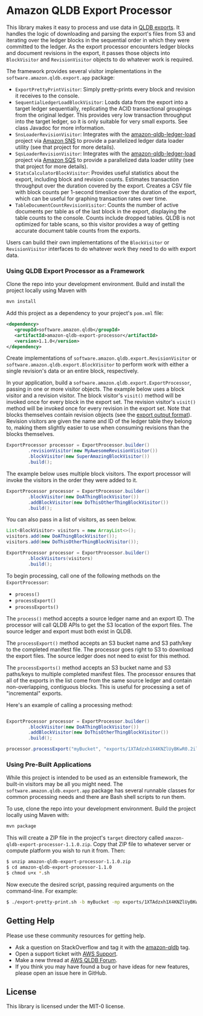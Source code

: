# Amazon QLDB Export Processor

This library makes it easy to process and use data in 
[QLDB exports](https://docs.aws.amazon.com/qldb/latest/developerguide/export-journal.html).
It handles the logic of downloading and parsing the export's files from S3 and iterating over the
ledger blocks in the sequential order in which they were committed to the ledger.  As the export processor
encounters ledger blocks and document revisions in the export, it passes those objects into `BlockVisitor` and
`RevisionVisitor` objects to do whatever work is required.  

The framework provides several visitor implementations in the `software.amazon.qldb.export.app` package:

- `ExportPrettyPrintVisitor`:  Simply pretty-prints every block and revision it receives to the console.
- `SequentialLedgerLoadBlockVisitor`:  Loads data from the export into a target ledger sequentially, replicating the 
ACID transactional groupings from the original ledger.  This provides very low transaction throughput into the target
ledger, so it is only suitable for very small exports.  See class Javadoc for more information.
- `SnsLoaderRevisionVisitor`:  Integrates with the [amazon-qldb-ledger-load](https://github.com/awslabs/amazon-qldb-ledger-load-java)
  project via [Amazon SNS](https://aws.amazon.com/sns/) to provide a parallelized ledger data loader utility (see that project for more details).
- `SqsLoaderRevisionVisitor`:  Integrates with the [amazon-qldb-ledger-load](https://github.com/awslabs/amazon-qldb-ledger-load-java)
project via [Amazon SQS](https://aws.amazon.com/sqs/) to provide a parallelized data loader utility (see that project for more details).
- `StatsCalculatorBlockVisitor`: Provides useful statistics about the export, including block and revision counts. Estimates
transaction throughput over the duration covered by the export.  Creates a CSV file with block counts per 1-second timeslice
over the duration of the export, which can be useful for graphing transaction rates over time.
- `TableDocumentCountRevisionVisitor`: Counts the number of active documents per table as of the last block in the export,
displaying the table counts to the console.  Counts include dropped tables.  QLDB is not optimized for table scans, so
this visitor provides a way of getting accurate document table counts from the exports. 

Users can build their own implementations of the `BlockVisitor` or `RevisionVisitor` interfaces to do whatever work they 
need to do with export data.

### Using QLDB Export Processor as a Framework

Clone the repo into your development environment.  Build and install the project locally using Maven with

```bash
mvn install
```

Add this project as a dependency to your project's `pom.xml` file: 

```xml
<dependency>
   <groupId>software.amazon.qldb</groupId>
   <artifactId>amazon-qldb-export-processor</artifactId>
   <version>1.1.0</version>
</dependency>
```

Create implementations of `software.amazon.qldb.export.RevisionVisitor` or `software.amazon.qldb.export.BlockVisitor` 
to perform work with either a single revision's data or an entire block, respectively.

In your application, build a `software.amazon.qldb.export.ExportProcessor`, passing in one or more
visitor objects.  The example below uses a block visitor and a revision visitor.  The block visitor's
`visit()` method will be invoked once for every block in the export set.  The revision visitor's
`visit()` method will be invoked once for every revision in the export set.  Note that blocks
themselves contain revision objects (see the [export output format](https://docs.aws.amazon.com/qldb/latest/developerguide/export-journal.output.html)).
Revision visitors are given the name and ID of the ledger table they belong to, making them slightly
easier to use when consuming revisions than the blocks themselves.

```java
ExportProcessor processor = ExportProcessor.builder()
        .revisionVisitor(new MyAwesomeRevisionVisitor())
        .blockVisitor(new SuperAmazingBlockVisitor())
        .build();
```

The example below uses multiple block visitors.  The export processor will invoke the visitors
in the order they were added to it.

```java
ExportProcessor processor = ExportProcessor.builder()
        .blockVisitor(new DoAThingBlockVisitor())
        .addBlockVisitor(new DoThisOtherThingBlockVisitor())
        .build();
```

You can also pass in a list of visitors, as seen below.

```java
List<BlockVisitor> visitors = new ArrayList<>();
visitors.add(new DoAThingBlockVisitor());
visitors.add(new DoThisOtherThingBlockVisitor());

ExportProcessor processor = ExportProcessor.builder()
        .blockVisitors(visitors)
        .build();
```

To begin processing, call one of the following methods on the `ExportProcessor`:

- `process()`
- `processExport()`
- `processExports()`

The `process()` method accepts a source ledger name and an export ID.  The processor will
call QLDB APIs to get the S3 location of the export files.  The source ledger and export must
both exist in QLDB.

The `processExport()` method accepts an S3 bucket name and S3 path/key to the completed manifest
file.  The processor goes right to S3 to download the export files.  The source ledger does not
need to exist for this method.

The `processExports()` method accepts an S3 bucket name and S3 paths/keys to multiple completed
manifest files.  The processor ensures that all of the exports in the list come from the same
source ledger and contain non-overlapping, contiguous blocks.  This is useful for processing a
set of "incremental" exports.

Here's an example of calling a processing method:

```java

ExportProcessor processor = ExportProcessor.builder()
        .blockVisitor(new DoAThingBlockVisitor())
        .addBlockVisitor(new DoThisOtherThingBlockVisitor())
        .build();

processor.processExport("myBucket", "exports/1XTAdzxh1X4KNZlUyBKwR0.2ilSU3AWdLPCuTZig4osfI.completed.manifest");
```

### Using Pre-Built Applications

While this project is intended to be used as an extensible framework, the built-in visitors may be all you
might need.  The `software.amazon.qldb.export.app` package has several runnable classes for
common processing needs and there are Bash shell scripts to run them.

To use, clone the repo into your development environment.  Build the project locally using Maven with:

```bash
mvn package
```

This will create a ZIP file in the project's `target` directory called `amazon-qldb-export-processor-1.1.0.zip`.
Copy that ZIP file to whatever server or compute platform you wish to run it from.  Then:

```bash
$ unzip amazon-qldb-export-processor-1.1.0.zip
$ cd amazon-qldb-export-processor-1.1.0
$ chmod u+x *.sh
```

Now execute the desired script, passing required arguments on the command-line.  For example:

```bash
$ ./export-pretty-print.sh -b myBucket -mp exports/1XTAdzxh1X4KNZlUyBKwR0.2ilSU3AWdLPCuTZig4osfI.completed.manifest
```

## Getting Help

Please use these community resources for getting help.
* Ask a question on StackOverflow and tag it with the [amazon-qldb](https://stackoverflow.com/questions/tagged/amazon-qldb) tag.
* Open a support ticket with [AWS Support](http://docs.aws.amazon.com/awssupport/latest/user/getting-started.html).
* Make a new thread at [AWS QLDB Forum](https://forums.aws.amazon.com/forum.jspa?forumID=353&start=0).
* If you think you may have found a bug or have ideas for new features, please open an issue here in GitHub.

## License

This library is licensed under the MIT-0 license.
